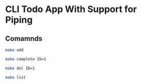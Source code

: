 # CLI Todo App With Support for Piping

## Comamnds

```bash
make add
```

```bash
make complete ID=1
```

```bash
make del ID=1
```

```bash
make list
```
